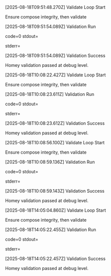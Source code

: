 

[2025-08-18T09:51:48.270Z] Validate Loop Start

Ensure compose integrity, then validate


[2025-08-18T09:51:54.089Z] Validation Run

code=0
stdout=


stderr=



[2025-08-18T09:51:54.089Z] Validation Success

Homey validation passed at debug level.


[2025-08-18T10:08:22.427Z] Validate Loop Start

Ensure compose integrity, then validate


[2025-08-18T10:08:23.611Z] Validation Run

code=0
stdout=


stderr=



[2025-08-18T10:08:23.612Z] Validation Success

Homey validation passed at debug level.


[2025-08-18T10:08:56.100Z] Validate Loop Start

Ensure compose integrity, then validate


[2025-08-18T10:08:59.136Z] Validation Run

code=0
stdout=


stderr=



[2025-08-18T10:08:59.143Z] Validation Success

Homey validation passed at debug level.


[2025-08-18T14:05:04.860Z] Validate Loop Start

Ensure compose integrity, then validate


[2025-08-18T14:05:22.455Z] Validation Run

code=0
stdout=


stderr=



[2025-08-18T14:05:22.457Z] Validation Success

Homey validation passed at debug level.
